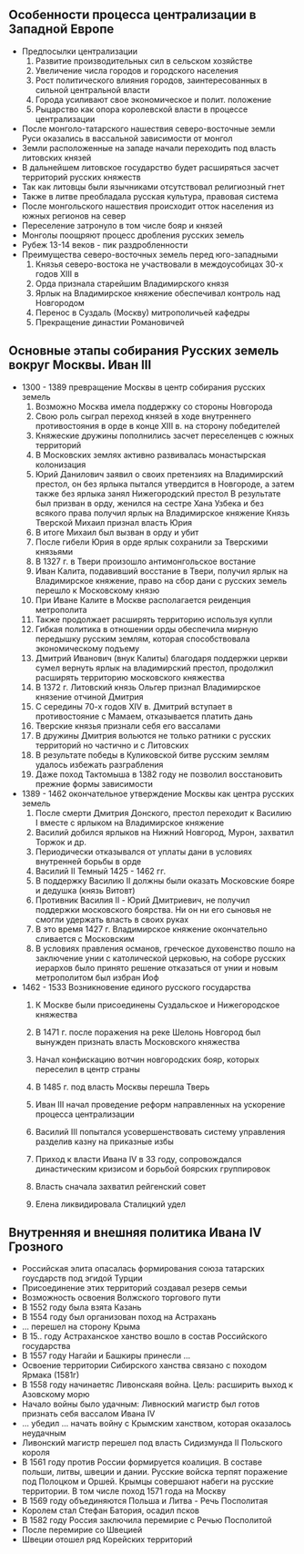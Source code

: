 ## Особенности процесса централизации в Западной Европе
- Предпосылки централизации
	1. Развитие производительных сил в сельском хозяйстве
	2. Увеличение числа городов и городского населения
	3. Рост политического влияния городов, заинтересованных в сильной центральной власти
	4. Города усиливают свое экономическое и полит. положение
	5. Рыцарство как опора королевской власти в процессе централизации
- После монголо-татарского нашествия северо-восточные земли Руси оказались в вассальной зависимости от монгол
- Земли расположенные на западе начали переходить под власть литовских князей
- В дальнейшем литовское государство будет расширяться засчет территорий русских княжеств
- Так как литовцы были язычниками отсутствовал религиозный гнет
- Также в литве преобладала русская культура, правовая система
- После монгольского нашествия происходит отток населения из южных регионов на север
- Переселение затронуло в том числе бояр и князей
- Монголы поощряют процесс дробления русских земель
- Рубеж 13-14 веков - пик раздробленности
- Преимущества северо-восточных земель перед юго-западными
	1. Князья северо-востока не участвовали в междоусобицах 30-х годов XIII в
	2. Орда признала старейшим Владимирского князя
	3. Ярлык на Владимирское княжение обеспечивал контроль над Новгородом
	4. Перенос в Суздаль (Москву) митрополичьей кафедры
	5. Прекращение династии Романовичей
## Основные этапы собирания Русских земель вокруг Москвы. Иван III
- 1300 - 1389 превращение Москвы в центр собирания русских земель
	1. Возможно Москва имела поддержку со стороны Новгорода
	2. Свою роль сыграл переход князей в ходе внутреннего противостояния в орде в конце XIII в. на сторону победителей
	3. Княжеские дружины пополнились засчет переселенцев с южных территорий
	4. В Московских землях активно развивалась монастырская колонизация
	5. Юрий Данилович заявил о своих претензиях на Владимирский престол, он без ярлыка пытался утвердится в Новгороде, а затем также без ярлыка занял Нижегородский престол
	   В результате был призван в орду, женился на сестре Хана Узбека и без всякого права получил ярлык на Владимирское княжение
	   Князь Тверской Михаил признал власть Юрия
	6. В итоге Михаил был вызван в орду и убит
	7. После гибели Юрия в орде ярлык сохранили за Тверскими князьями
	8. В 1327 г. в Твери произошло антимонгольское востание
	9. Иван Калита, подавивший восстание в Твери, получил ярлык на Владимирское княжение, право на сбор дани с русских земель перешло к Московскому князю
	10. При Иване Калите в Москве располагается реиденция метрополита 
	11. Также продолжает расширять территорию используя купли
	12. Гибкая политика в отношении орды обеспечила мирную передышку русским землям, которая способствовала экономическому подъему
	13. Дмитрий Иванович (внук Калиты) благодаря поддержки церкви сумел вернуть ярлык на владимирский престол, продолжил расширять территорию московского княжества
	14. В 1372 г. Литовский князь Ольгер признал Владимирское князение отчиной Дмитрия
	15. С середины 70-х годов XIV в. Дмитрий вступает в противостояние с Мамаем, отказывается платить дань
	16. Тверские князья признали себя его вассалами
	17. В дружины Дмитрия вольются не только ратники с русских территорий но частично и с Литовских
	18. В результате победы в Куликовской битве русским землям удалось избежать разграбления
	19. Даже поход Тактомыша в 1382 году не позволил восстановить прежние формы зависимости
- 1389 - 1462 окончательное утверждение Москвы как центра русских земель
	1. После смерти Дмитрия Донского, престол переходит к Василию I вместе с ярлыком на Владимирское княжение
	2. Василий добился ярлыков на Нижний Новгород, Мурон, захватил Торжок и др.
	3. Периодически отказывался от уплаты дани в условиях внутренней борьбы в орде
	4. Василий II Темный 1425 - 1462 гг.
	5. В поддержку Василию II должны были оказать Московские бояре и дедушка (князь Витовт)
	6. Противник Василия II - Юрий Дмитриевич, не получил поддержки московского боярства. Ни он ни его сыновья не смогли удержать власть в своих руках
	7. В это время 1427 г. Владимирское княжение окончательно сливается с Московским
	8. В условиях правления османов, греческое духовенство пошло на заключение унии с католической церковью, на соборе русских иерархов было принято решение отказаться от унии и новым метрополитом был избран Иоф
- 1462 - 1533 Возникновение единого русского государства
	1. К Москве были присоединены Суздальское и Нижегородское княжества
	2. В 1471 г. после поражения на реке Шелонь Новгород был вынужден признать власть Московского княжества
	3. Начал конфискацию вотчин новгородских бояр, которых переселил в центр страны
	4. В 1485 г. под власть Москвы перешла Тверь
	5. Иван III начал проведение реформ направленных на ускорение процесса централизации

	1. Василий III попытался усовершенствовать систему управления разделив казну на приказные избы
	2. Приход к власти Ивана IV в 33 году, сопровождался династическим кризисом и борьбой боярских группировок
	3. Власть сначала захватил рейгенский совет
	4. Елена ликвидировала Сталицкий удел
## Внутренняя и внешняя политика Ивана IV Грозного
- Российская элита опасалась формирования союза татарских гоусдарств под эгидой Турции
- Присоединение этих территорий создавал резерв семьи
- Возможность освоения Волжского торгового пути
- В 1552 году была взята Казань
- В 1554 году был организован поход на Астрахань
- ... перешел на сторону Крыма
- В 15.. году Астраханское ханство вошло в состав Российского государства
- В 1557 году Нагайи и Башкиры принесли ...
- Освоение территории Сибирского ханства связано с походом Ярмака (1581г)
- В 1558 году начинаетяс Ливонскаяя война. Цель: расширить выход к Азовскому морю
- Начало войны было удачным: Ливноский магистр был готов признать себя вассалом Ивана IV
- ... убедил ... начать войну с Крымским ханством, которая оказалось неудачным
- Ливонский магистр перешел под власть Сидизмунда II Польского короля
- В 1561 году против России формируется коалиция. В составе польши, литвы, швеции и дании. Русские войска терпят поражение под Полоцком и Оршей. Крымцы совершают набеги на русские территории. В том числе поход 1571 года на Москву
- В 1569 году объединяются Польша и Литва - Речь Посполитая
- Королем стал Стефан Батория, осадил псков
- В 1582 году Россия заключила перемирие с Речью Посполитой
- После перемирие со Швецией
- Швеции отошел ряд Корейских территорий